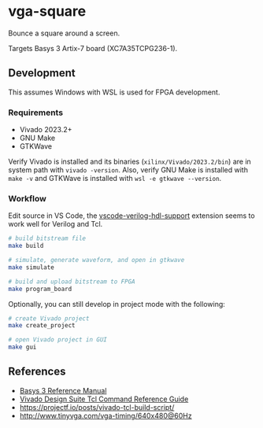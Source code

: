 # vga-square

Bounce a square around a screen.

Targets Basys 3 Artix-7 board (XC7A35TCPG236-1).

## Development

This assumes Windows with WSL is used for FPGA development.

### Requirements

- Vivado 2023.2+
- GNU Make
- GTKWave

Verify Vivado is installed and its binaries (`xilinx/Vivado/2023.2/bin`) are in system path with `vivado -version`.
Also, verify GNU Make is installed with `make -v` and GTKWave is installed with `wsl -e gtkwave --version`.

### Workflow

Edit source in VS Code, the [vscode-verilog-hdl-support](https://github.com/mshr-h/vscode-verilog-hdl-support) extension seems to work well for Verilog and Tcl.

```sh
# build bitstream file
make build

# simulate, generate waveform, and open in gtkwave
make simulate

# build and upload bitstream to FPGA
make program_board
```

Optionally, you can still develop in project mode with the following:

```sh
# create Vivado project
make create_project

# open Vivado project in GUI
make gui
```

## References

- [Basys 3 Reference Manual](https://digilent.com/reference/programmable-logic/basys-3/reference-manual)
- [Vivado Design Suite Tcl Command Reference Guide](https://docs.amd.com/r/en-US/ug835-vivado-tcl-commands)
- https://projectf.io/posts/vivado-tcl-build-script/
- http://www.tinyvga.com/vga-timing/640x480@60Hz
